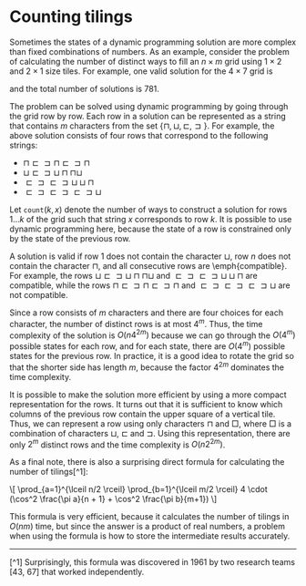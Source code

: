 # Counting tilings

Sometimes the states of a dynamic programming solution
are more complex than fixed combinations of numbers.
As an example,
consider the problem of calculating
the number of distinct ways to
fill an $n \times m$ grid using
$1 \times 2$ and $2 \times 1$ size tiles.
For example, one valid solution
for the $4 \times 7$ grid is

<script type="text/tikz">
\begin{tikzpicture}[scale=.65]
    \draw (0,0) grid (7,4);
    \draw[fill=gray] (0+0.2,0+0.2) rectangle (2-0.2,1-0.2);
    \draw[fill=gray] (2+0.2,0+0.2) rectangle (4-0.2,1-0.2);
    \draw[fill=gray] (4+0.2,0+0.2) rectangle (6-0.2,1-0.2);
    \draw[fill=gray] (0+0.2,1+0.2) rectangle (2-0.2,2-0.2);
    \draw[fill=gray] (2+0.2,1+0.2) rectangle (4-0.2,2-0.2);
    \draw[fill=gray] (1+0.2,2+0.2) rectangle (3-0.2,3-0.2);
    \draw[fill=gray] (1+0.2,3+0.2) rectangle (3-0.2,4-0.2);
    \draw[fill=gray] (4+0.2,3+0.2) rectangle (6-0.2,4-0.2);

    \draw[fill=gray] (0+0.2,2+0.2) rectangle (1-0.2,4-0.2);
    \draw[fill=gray] (3+0.2,2+0.2) rectangle (4-0.2,4-0.2);
    \draw[fill=gray] (6+0.2,2+0.2) rectangle (7-0.2,4-0.2);
    \draw[fill=gray] (4+0.2,1+0.2) rectangle (5-0.2,3-0.2);
    \draw[fill=gray] (5+0.2,1+0.2) rectangle (6-0.2,3-0.2);
    \draw[fill=gray] (6+0.2,0+0.2) rectangle (7-0.2,2-0.2);

\end{tikzpicture}
</script>

and the total number of solutions is 781.

The problem can be solved using dynamic programming
by going through the grid row by row.
Each row in a solution can be represented as a
string that contains $m$ characters from the set
$\{\sqcap, \sqcup, \sqsubset, \sqsupset \}$.
For example, the above solution consists of four rows
that correspond to the following strings:

- $\sqcap \sqsubset \sqsupset \sqcap \sqsubset \sqsupset \sqcap$
- $\sqcup \sqsubset \sqsupset \sqcup \sqcap \sqcap \sqcup$
- $\sqsubset \sqsupset \sqsubset \sqsupset \sqcup \sqcup \sqcap$ 
- $\sqsubset \sqsupset \sqsubset \sqsupset \sqsubset \sqsupset \sqcup$

Let $\texttt{count}(k,x)$ denote the number of ways to
construct a solution for rows $1 \ldots k$
of the grid such that string $x$ corresponds to row $k$.
It is possible to use dynamic programming here,
because the state of a row is constrained
only by the state of the previous row.

A solution is valid if row $1$ does not contain
the character $\sqcup$,
row $n$ does not contain the character $\sqcap$,
and all consecutive rows are \emph{compatible}.
For example, the rows
$\sqcup \sqsubset \sqsupset \sqcup \sqcap \sqcap \sqcup$ and
$\sqsubset \sqsupset \sqsubset \sqsupset \sqcup \sqcup \sqcap$ 
are compatible, while the rows
$\sqcap \sqsubset \sqsupset \sqcap \sqsubset \sqsupset \sqcap$ and
$\sqsubset \sqsupset \sqsubset \sqsupset \sqsubset \sqsupset \sqcup$
are not compatible.

Since a row consists of $m$ characters and there are
four choices for each character, the number of distinct
rows is at most $4^m$.
Thus, the time complexity of the solution is
$O(n 4^{2m})$ because we can go through the
$O(4^m)$ possible states for each row,
and for each state, there are $O(4^m)$
possible states for the previous row.
In practice, it is a good idea to rotate the grid
so that the shorter side has length $m$,
because the factor $4^{2m}$ dominates the time complexity.

It is possible to make the solution more efficient
by using a more compact representation for the rows.
It turns out that it is sufficient to know which
columns of the previous row contain the upper square
of a vertical tile.
Thus, we can represent a row using only characters
$\sqcap$ and $\Box$, where $\Box$ is a combination
of characters
$\sqcup$, $\sqsubset$ and $\sqsupset$.
Using this representation, there are only
$2^m$ distinct rows and the time complexity is
$O(n 2^{2m})$.

As a final note, there is also a surprising direct formula
for calculating the number of tilings[^1]:

\\[ \\prod_{a=1}^{\\lceil n/2 \\rceil} \\prod_{b=1}^{\\lceil m/2 \\rceil} 4 \\cdot (\\cos^2 \\frac{\\pi a}{n + 1} + \\cos^2 \\frac{\\pi b}{m+1}) \\]

This formula is very efficient, because it calculates
the number of tilings in $O(nm)$ time,
but since the answer is a product of real numbers,
a problem when using the formula is
how to store the intermediate results accurately.

___

[^1] Surprisingly, this formula was discovered in 1961 by two research teams [43, 67] that worked independently.
